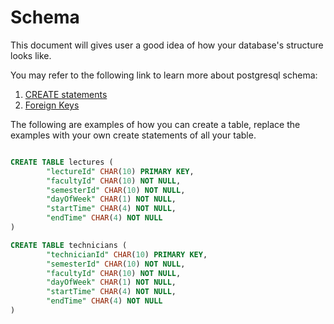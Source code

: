 # Schema

This document will gives user a good idea of how your database's structure looks like. 
 
You may refer to the following link to learn more about postgresql schema:

1. [CREATE statements](https://www.postgresqltutorial.com/postgresql-create-table/)
2. [Foreign Keys](https://www.postgresqltutorial.com/postgresql-foreign-key/)

The following are examples of how you can create a table, replace the examples with your own create statements of all your table.
```sql

CREATE TABLE lectures (
        "lectureId" CHAR(10) PRIMARY KEY, 
        "facultyId" CHAR(10) NOT NULL,
        "semesterId" CHAR(10) NOT NULL,
        "dayOfWeek" CHAR(1) NOT NULL,
        "startTime" CHAR(4) NOT NULL,
        "endTime" CHAR(4) NOT NULL
)

CREATE TABLE technicians (
        "technicianId" CHAR(10) PRIMARY KEY,
        "semesterId" CHAR(10) NOT NULL,
        "facultyId" CHAR(10) NOT NULL,
        "dayOfWeek" CHAR(1) NOT NULL,
        "startTime" CHAR(4) NOT NULL,
        "endTime" CHAR(4) NOT NULL
)
